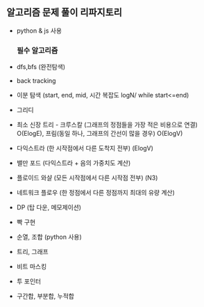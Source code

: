 ## 알고리즘 문제 풀이 리파지토리

- python & js 사용

  ### 필수 알고리즘

- dfs,bfs (완전탐색)
- back tracking
- 이분 탐색 (start, end, mid, 시간 복잡도 logN/ while start<=end)
- 그리디
- 최소 신장 트리 - 크루스칼 (그래프의 정점들을 가장 적은 비용으로 연결) O(ElogE), 프림(동일 하나, 그래프의 간선이 많을 경우) O(ElogV)
- 다익스트라 (한 시작점에서 다른 도착지 전부) (ElogV)
- 밸만 포드 (다익스트라 + 음의 가중치도 계산)
- 플로이드 와샬 (모든 시작점에서 다른 시작점 전부) (N3)
- 네트워크 플로우 (한 정점에서 다른 정점까지 최대의 유량 계산)
- DP (탑 다운, 메모제이션)
- 빡 구현
- 순열, 조합 (python 사용)
- 트리, 그래프
- 비트 마스킹
- 투 포인터
- 구간합, 부분합, 누적합
